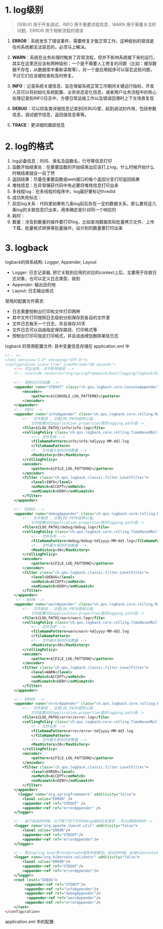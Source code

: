 # 1. log级别

> DEBUG 用于开发调试、INFO 用于重要流程信息、WARN 用于需要关注的问题、ERROR 用于阻断流程的错误

1. **ERROR**：系统发生了错误事件，需要修复才能正常工作。这种级别的错误是任何系统都无法容忍的，必须马上解决。

2. **WARN**：系统在业务处理时触发了异常流程，但并不影响系统接下来的运行。其实在这里还应该有两种级别：一个是不需要人工修复的问题（比如：缓存数据不存在，从数据库中重新读取等），另一个是应用程序可以容忍这些问题，不过它们应该被检查和及时修复。

3. **INFO**：记录系统关键信息，旨在保留系统正常工作期间关键运行指标，开发人员可以将初始化系统配置、业务状态变化信息，或者用户业务流程中的核心处理记录到INFO日志中，方便日常运维工作以及错误回溯时上下文场景复现

4. **DEBUG**：可以将各类详细信息记录到DEBUG里，起到调试的作用，包括参数信息，调试细节信息，返回值信息等等。

5. **TRACE**：更详细的跟踪信息

# 2. log的格式

1. log必备信息：时间、类名及函数名，行号等信息打印
2. 函数开始结束处：在重要函数的开始结束出应该打上log，什么时候开始什么时候结束就会一目了然
3. 返回结果：尽量在重要函数或web接口的每个返回分支打印返回结果
4. 堆栈信息：在异常捕获代码中务必要将堆栈信息打印出来
5. 多线程log：在多线程的程序中，log最好要标记thredId
6. 成功失败标志：
7. 前后log关系：代码里如果有几条log前后存在一定的数据关系，那么要将这几条log的关联信息打出来，用来确定是针对同一个响应的
8. 耗时：
9. 数量：涉及到数量的操作要打印log，比如查询数据库和批量拷贝文件、上传下载、批量格式转换等批量操作，设计到的数量要打印出来

# 3. logback

logback的体系结构: Logger, Appender, Layout

- Logger: 日志记录器, 把它关联到应用的对应的context上后，主要用于存放日志对象，也可以定义日志类型、级别
- Appender: 输出目的地
- Layout: 日志输出格式

常用的配置文件需求:

- 日志需要控制台打印和文件打印两种
- 其中文件打印按照日志级别分别保存到各自的文件里
- 文件日志每天一个日志，并且保存30天
- 文件日志可以自由指定保存路径、打印格式等
- 控制台打印可指定打印格式，并且自由增加删除某些日志

logback 的常用配置文件: 其中变量信息存储在 application.xml 中

```xml
<!-- >>
<?xml version="1.0" encoding="UTF-8"?>  
<configuration scan="true" scanPeriod="60 seconds">  
    <!-- 可以去除, 并不影响使用 -->
    <!-- <include resource="org/springframework/boot/logging/logback/base.xml"/> -->
  
    <!-- 控制台打印设置 -->  
    <appender name="STDOUT" class="ch.qos.logback.core.ConsoleAppender">  
        <encoder>  
            <pattern>${CONSOLE_LOG_PATTERN}</pattern>  
        </encoder>  
    </appender>  
    <!-- INFO -->  
    <appender name="infoAppender" class="ch.qos.logback.core.rolling.RollingFileAppender">  
        <!-- 文件路径 ，注意LOG_PATH是默认值，
            它的配置对应application.properties里的logging.path值-->  
        <file>${LOG_PATH}/info/info.log</file>  
        <rollingPolicy class="ch.qos.logback.core.rolling.TimeBasedRollingPolicy">  
            <!-- 文件名称 -->  
            <fileNamePattern>info/info-%d{yyyy-MM-dd}.log  
            </fileNamePattern>  
            <!-- 文件最大保存历史数量 -->  
            <MaxHistory>30</MaxHistory>  
        </rollingPolicy>  
        <encoder>  
            <pattern>${FILE_LOG_PATTERN}</pattern>  
        </encoder>  
        <filter class="ch.qos.logback.classic.filter.LevelFilter">  
            <level>INFO</level>  
            <onMatch>ACCEPT</onMatch>    
            <onMismatch>DENY</onMismatch>    
        </filter>  
    </appender>

    <!-- DEBUG -->  
    <appender name="debugAppender" class="ch.qos.logback.core.rolling.RollingFileAppender">  
        <!-- 文件路径 ，注意LOG_PATH是默认值，
            它的配置对应application.properties里的logging.path值-->  
        <file>${LOG_PATH}/debug/debug.log</file>  
        <rollingPolicy class="ch.qos.logback.core.rolling.TimeBasedRollingPolicy">  
            <!-- 文件名称 -->  
            <fileNamePattern>debug/debug-%d{yyyy-MM-dd}.log</fileNamePattern>  
            <!-- 文件最大保存历史数量 -->  
            <MaxHistory>30</MaxHistory>  
        </rollingPolicy>  
        <encoder>  
            <pattern>${FILE_LOG_PATTERN}</pattern>  
        </encoder>  
        <filter class="ch.qos.logback.classic.filter.LevelFilter">  
            <level>DEBUG</level>  
            <onMatch>ACCEPT</onMatch>    
            <onMismatch>DENY</onMismatch>    
        </filter>  
    </appender> 
     <!-- WARN -->  
    <appender name="warnAppender" class="ch.qos.logback.core.rolling.RollingFileAppender">  
        <!-- 文件路径 ，注意LOG_PATH是默认值，
            它的配置对应application.properties里的logging.path值-->   
        <file>${LOG_PATH}/warn/warn.log</file>  
        <rollingPolicy class="ch.qos.logback.core.rolling.TimeBasedRollingPolicy">  
            <!-- 文件名称 -->  
            <fileNamePattern>warn/warn-%d{yyyy-MM-dd}.log  
            </fileNamePattern>  
            <!-- 文件最大保存历史数量 -->  
            <MaxHistory>30</MaxHistory>  
        </rollingPolicy>  
        <encoder>  
            <pattern>${FILE_LOG_PATTERN}</pattern>  
        </encoder>  
        <filter class="ch.qos.logback.classic.filter.LevelFilter">  
            <level>WARN</level>  
            <onMatch>ACCEPT</onMatch>    
            <onMismatch>DENY</onMismatch>    
        </filter>  
    </appender> 

    <!-- ERROR -->  
    <appender name="errorAppender" class="ch.qos.logback.core.rolling.RollingFileAppender">  
        <!-- 文件路径 ，注意LOG_PATH是默认值，
            它的配置对应application.properties里的logging.path值-->  
        <file>${LOG_PATH}/error/error.log</file>  
        <rollingPolicy class="ch.qos.logback.core.rolling.TimeBasedRollingPolicy">  
            <!-- 文件名称 -->  
            <fileNamePattern>error/error-%d{yyyy-MM-dd}.log  
            </fileNamePattern>  
            <!-- 文件最大保存历史数量 -->  
            <MaxHistory>30</MaxHistory>  
        </rollingPolicy>  
        <encoder>  
            <pattern>${FILE_LOG_PATTERN}</pattern>  
        </encoder>  
        <filter class="ch.qos.logback.classic.filter.LevelFilter">  
            <level>ERROR</level>  
            <onMatch>ACCEPT</onMatch>    
            <onMismatch>DENY</onMismatch>    
        </filter>  
    </appender>
      <logger name="org.springframework" additivity="false">
        <level value="ERROR" />
        <appender-ref ref="STDOUT" />
        <appender-ref ref="errorAppender" />
    </logger>

    <!-- 由于启动的时候，以下两个包下打印debug级别日志很多 ，所以调到ERROR-->
    <logger name="org.apache.tomcat.util" additivity="false">
        <level value="ERROR"/>
        <appender-ref ref="STDOUT"/>
        <appender-ref ref="errorAppender"/>
    </logger>

    <!-- 默认spring boot导入hibernate很多的依赖包，启动的时候，会有hibernate相关的内容，直接去除 -->
    <logger name="org.hibernate.validator" additivity="false">
        <level value="ERROR"/>
        <appender-ref ref="STDOUT"/>
        <appender-ref ref="errorAppender"/>
    </logger>
    <root level="DEBUG">
         <appender-ref ref="STDOUT"/>  
         <appender-ref ref="infoAppender"/>
         <appender-ref ref="debugAppender"/>
          <appender-ref ref="warnAppender"/>
         <appender-ref ref="errorAppender"/>
    </root> 
</configuration>  
```

application.xml 中的配置:





